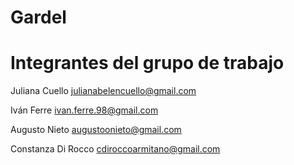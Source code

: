 # Gardel

# Integrantes del grupo de trabajo

Juliana Cuello 
<julianabelencuello@gmail.com>

Iván Ferre 
<ivan.ferre.98@gmail.com>

Augusto Nieto 
<augustoonieto@gmail.com>

Constanza Di Rocco 
<cdiroccoarmitano@gmail.com>
